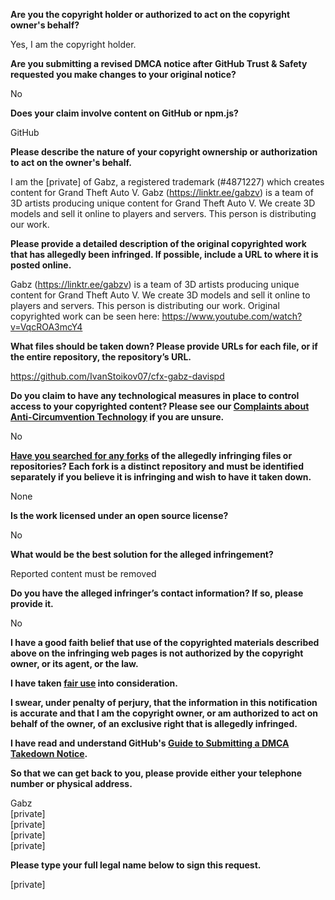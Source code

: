 **Are you the copyright holder or authorized to act on the copyright owner's behalf?**

Yes, I am the copyright holder.

**Are you submitting a revised DMCA notice after GitHub Trust & Safety requested you make changes to your original notice?**

No

**Does your claim involve content on GitHub or npm.js?**

GitHub

**Please describe the nature of your copyright ownership or authorization to act on the owner's behalf.**

I am the [private] of Gabz, a registered trademark (#4871227) which creates content for Grand Theft Auto V. Gabz (https://linktr.ee/gabzv) is a team of 3D artists producing unique content for Grand Theft Auto V. We create 3D models and sell it online to players and servers. This person is distributing our work.

**Please provide a detailed description of the original copyrighted work that has allegedly been infringed. If possible, include a URL to where it is posted online.**

Gabz (https://linktr.ee/gabzv) is a team of 3D artists producing unique content for Grand Theft Auto V. We create 3D models and sell it online to players and servers. This person is distributing our work. Original copyrighted work can be seen here: https://www.youtube.com/watch?v=VqcROA3mcY4

**What files should be taken down? Please provide URLs for each file, or if the entire repository, the repository’s URL.**

https://github.com/IvanStoikov07/cfx-gabz-davispd

**Do you claim to have any technological measures in place to control access to your copyrighted content? Please see our <a href="https://docs.github.com/articles/guide-to-submitting-a-dmca-takedown-notice#complaints-about-anti-circumvention-technology">Complaints about Anti-Circumvention Technology</a> if you are unsure.**

No

**<a href="https://docs.github.com/articles/dmca-takedown-policy#b-what-about-forks-or-whats-a-fork">Have you searched for any forks</a> of the allegedly infringing files or repositories? Each fork is a distinct repository and must be identified separately if you believe it is infringing and wish to have it taken down.**

None

**Is the work licensed under an open source license?**

No

**What would be the best solution for the alleged infringement?**

Reported content must be removed

**Do you have the alleged infringer’s contact information? If so, please provide it.**

No

**I have a good faith belief that use of the copyrighted materials described above on the infringing web pages is not authorized by the copyright owner, or its agent, or the law.**

**I have taken <a href="https://www.lumendatabase.org/topics/22">fair use</a> into consideration.**

**I swear, under penalty of perjury, that the information in this notification is accurate and that I am the copyright owner, or am authorized to act on behalf of the owner, of an exclusive right that is allegedly infringed.**

**I have read and understand GitHub's <a href="https://docs.github.com/articles/guide-to-submitting-a-dmca-takedown-notice/">Guide to Submitting a DMCA Takedown Notice</a>.**

**So that we can get back to you, please provide either your telephone number or physical address.**

Gabz  
[private]  
[private]  
[private]  
[private]  

**Please type your full legal name below to sign this request.**

[private]
